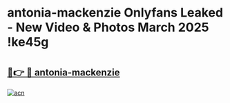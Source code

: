 # antonia-mackenzie Onlyfans Leaked - New Video & Photos March 2025 !ke45g

# <h2><a href="https://vrazr0.iuczelnia.edu.pl?title=antonia-mackenzie&ref=ke45g">🔗👉 🔴 antonia-mackenzie</a></h2>

[![acn](https://github.com/user-attachments/assets/0f9c940e-d8b0-45ae-aac7-cd30a18b3e1c)](https://vrazr0.iuczelnia.edu.pl?title=antonia-mackenzie&ref=ke45g)

